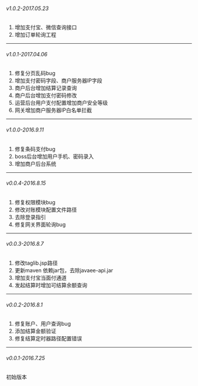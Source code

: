 ###### v1.0.2-2017.05.23
1. 增加支付宝、微信查询接口
2. 增加订单轮询工程

----------------------------------------------------------------------------------

###### v1.0.1-2017.04.06
1. 修复分页乱码bug
2. 增加支付密码字段、商户服务器IP字段
3. 商户后台增加结算记录查询
4. 商户后台增加支付密码修改
5. 运营后台用户支付配置增加商户安全等级
6. 网关增加商户服务器IP白名单拦截

----------------------------------------------------------------------------------

###### v1.0.0-2016.9.11
1. 修复条码支付bug
2. boss后台增加用户手机、密码录入
3. 增加商户后台系统

----------------------------------------------------------------------------------

###### v0.0.4-2016.8.15
1. 修复权限模块bug
2. 修改对账模块配置文件路径
3. 去除登录指引
4. 修复网关界面轮询bug

----------------------------------------------------------------------------------

###### v0.0.3-2016.8.7
1. 修改taglib.jsp路径
2. 更新maven 依赖jar包，去除javaee-api.jar
3. 增加支付宝当面付通道
4. 发起结算时增加可结算余额查询

----------------------------------------------------------------------------------

###### v0.0.2-2016.8.1
1. 修复账户、用户查询bug
2. 添加结算金额验证
3. 修复结算定时器路径配置错误

----------------------------------------------------------------------------------

###### v0.0.1-2016.7.25
初始版本
